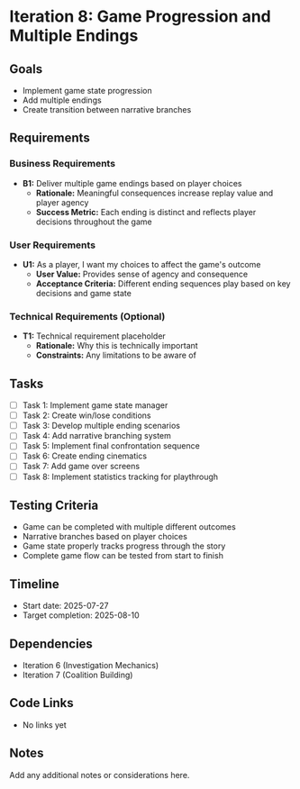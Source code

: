 # Iteration 8: Game Progression and Multiple Endings

## Goals
- Implement game state progression
- Add multiple endings
- Create transition between narrative branches

## Requirements

### Business Requirements
- **B1:** Deliver multiple game endings based on player choices
  - **Rationale:** Meaningful consequences increase replay value and player agency
  - **Success Metric:** Each ending is distinct and reflects player decisions throughout the game

### User Requirements
- **U1:** As a player, I want my choices to affect the game's outcome
  - **User Value:** Provides sense of agency and consequence
  - **Acceptance Criteria:** Different ending sequences play based on key decisions and game state

### Technical Requirements (Optional)
- **T1:** Technical requirement placeholder
  - **Rationale:** Why this is technically important
  - **Constraints:** Any limitations to be aware of

## Tasks
- [ ] Task 1: Implement game state manager
- [ ] Task 2: Create win/lose conditions
- [ ] Task 3: Develop multiple ending scenarios
- [ ] Task 4: Add narrative branching system
- [ ] Task 5: Implement final confrontation sequence
- [ ] Task 6: Create ending cinematics
- [ ] Task 7: Add game over screens
- [ ] Task 8: Implement statistics tracking for playthrough

## Testing Criteria
- Game can be completed with multiple different outcomes
- Narrative branches based on player choices
- Game state properly tracks progress through the story
- Complete game flow can be tested from start to finish

## Timeline
- Start date: 2025-07-27
- Target completion: 2025-08-10

## Dependencies
- Iteration 6 (Investigation Mechanics)
- Iteration 7 (Coalition Building)

## Code Links
- No links yet

## Notes
Add any additional notes or considerations here.